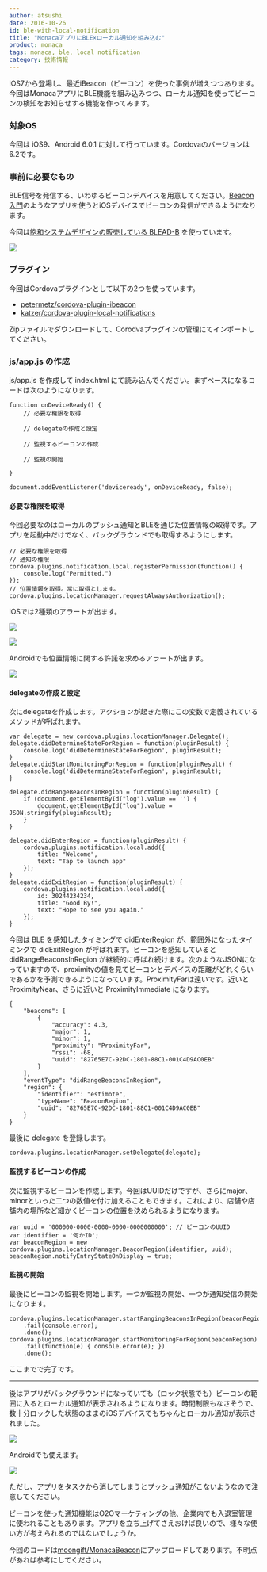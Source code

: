 ```yaml
---
author: atsushi
date: 2016-10-26
id: ble-with-local-notification
title: "MonacaアプリにBLE×ローカル通知を組み込む"
product: monaca
tags: monaca, ble, local notification
category: 技術情報
---
```


iOS7から登場し、最近iBeacon（ビーコン）を使った事例が増えつつあります。今回はMonacaアプリにBLE機能を組み込みつつ、ローカル通知を使ってビーコンの検知をお知らせする機能を作ってみます。

### 対象OS

今回は iOS9、Android 6.0.1 に対して行っています。Cordovaのバージョンは6.2です。

### 事前に必要なもの

BLE信号を発信する、いわゆるビーコンデバイスを用意してください。[Beacon入門](https://itunes.apple.com/jp/app/beacon-ru-men/id1088591228?mt=8)のようなアプリを使うとiOSデバイスでビーコンの発信ができるようになります。

今回は[飽和システムデザインの販売している BLEAD-B](http://www.houwa-js.co.jp/index.php/ja/products/blead) を使っています。

![](/blog/content/images/2016/Oct/monaca-with-ble-7.jpg)

### プラグイン

今回はCordovaプラグインとして以下の2つを使っています。

- [petermetz/cordova-plugin-ibeacon](https://github.com/petermetz/cordova-plugin-ibeacon)
- [katzer/cordova-plugin-local-notifications](https://github.com/katzer/cordova-plugin-local-notifications/)

Zipファイルでダウンロードして、Corodvaプラグインの管理にてインポートしてください。

### js/app.js の作成

js/app.js を作成して index.html にて読み込んでください。まずベースになるコードは次のようになります。

```
function onDeviceReady() {
	// 必要な権限を取得
	
	// delegateの作成と設定
	
	// 監視するビーコンの作成
	
	// 監視の開始
	
}

document.addEventListener('deviceready', onDeviceReady, false);
```

#### 必要な権限を取得

今回必要なのはローカルのプッシュ通知とBLEを通じた位置情報の取得です。アプリを起動中だけでなく、バックグラウンドでも取得するようにします。

```
// 必要な権限を取得
// 通知の権限
cordova.plugins.notification.local.registerPermission(function() {
	console.log("Permitted.")
});
// 位置情報を取得。常に取得とします。
cordova.plugins.locationManager.requestAlwaysAuthorization();
```

iOSでは2種類のアラートが出ます。

![](/blog/content/images/2016/Oct/monaca-with-ble-4.png)

![](/blog/content/images/2016/Oct/monaca-with-ble-6.png)

Androidでも位置情報に関する許諾を求めるアラートが出ます。

![](/blog/content/images/2016/Oct/monaca-with-ble-2.png)

#### delegateの作成と設定

次にdelegateを作成します。アクションが起きた際にこの変数で定義されているメソッドが呼ばれます。

```
var delegate = new cordova.plugins.locationManager.Delegate();
delegate.didDetermineStateForRegion = function(pluginResult) {
	console.log('didDetermineStateForRegion', pluginResult);
}
delegate.didStartMonitoringForRegion = function(pluginResult) {
	console.log('didDetermineStateForRegion', pluginResult);
}

delegate.didRangeBeaconsInRegion = function(pluginResult) {
	if (document.getElementById("log").value == '') {
		document.getElementById("log").value = JSON.stringify(pluginResult);
	}
}

delegate.didEnterRegion = function(pluginResult) {
	cordova.plugins.notification.local.add({
		title: "Welcome",
		text: "Tap to launch app"
	});
}
delegate.didExitRegion = function(pluginResult) {
	cordova.plugins.notification.local.add({
		id: 30244234234,
		title: "Good By!",
		text: "Hope to see you again."
	});
}
```

今回は BLE を感知したタイミングで didEnterRegion が、範囲外になったタイミングで didExitRegion が呼ばれます。ビーコンを感知していると didRangeBeaconsInRegion が継続的に呼ばれ続けます。次のようなJSONになっていますので、proximityの値を見てビーコンとデバイスの距離がどれくらいであるかを予測できるようになっています。ProximityFarは遠いです。近いと ProximityNear、さらに近いと ProximityImmediate になります。

```
{
    "beacons": [
        {
            "accuracy": 4.3, 
            "major": 1, 
            "minor": 1, 
            "proximity": "ProximityFar", 
            "rssi": -68, 
            "uuid": "82765E7C-92DC-1801-88C1-001C4D9AC0EB"
        }
    ], 
    "eventType": "didRangeBeaconsInRegion", 
    "region": {
        "identifier": "estimote", 
        "typeName": "BeaconRegion", 
        "uuid": "82765E7C-92DC-1801-88C1-001C4D9AC0EB"
    }
}
```

最後に delegate を登録します。

```
cordova.plugins.locationManager.setDelegate(delegate);
```

#### 監視するビーコンの作成

次に監視するビーコンを作成します。今回はUUIDだけですが、さらにmajor、minorといった二つの数値を付け加えることもできます。これにより、店舗や店舗内の場所など細かくビーコンの位置を決められるようになります。

```
var uuid = '000000-0000-0000-0000-0000000000'; // ビーコンのUUID
var identifier = '何かID';
var beaconRegion = new cordova.plugins.locationManager.BeaconRegion(identifier, uuid);
beaconRegion.notifyEntryStateOnDisplay = true;
```

#### 監視の開始

最後にビーコンの監視を開始します。一つが監視の開始、一つが通知受信の開始になります。

```
cordova.plugins.locationManager.startRangingBeaconsInRegion(beaconRegion)
	.fail(console.error);
	.done();
cordova.plugins.locationManager.startMonitoringForRegion(beaconRegion)
	.fail(function(e) { console.error(e); })
	.done();
```

ここまでで完了です。

----

後はアプリがバックグラウンドになっていても（ロック状態でも）ビーコンの範囲に入るとローカル通知が表示されるようになります。時間制限もなさそうで、数十分ロックした状態のままのiOSデバイスでもちゃんとローカル通知が表示されました。

![](/blog/content/images/2016/Oct/monaca-with-ble-5.png)

Androidでも使えます。

![](/blog/content/images/2016/Oct/monaca-with-ble-3.png)

ただし、アプリをタスクから消してしまうとプッシュ通知がこないようなので注意してください。

ビーコンを使った通知機能はO2Oマーケティングの他、企業内でも入退室管理に使われることもあります。アプリを立ち上げてさえおけば良いので、様々な使い方が考えられるのではないでしょうか。

今回のコードは[moongift/MonacaBeacon](https://github.com/moongift/MonacaBeacon)にアップロードしてあります。不明点があれば参考にしてください。
